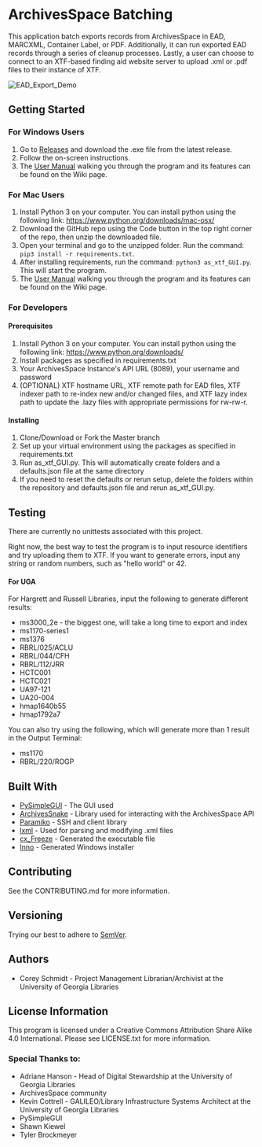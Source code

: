 # ArchivesSpace Batching

This application batch exports records from ArchivesSpace in EAD, MARCXML, Container Label, or PDF. Additionally, it 
can run exported EAD records through a series of cleanup processes. Lastly, a user can choose to connect to an 
XTF-based finding aid website server to upload .xml or .pdf files to their instance of XTF.

![EAD_Export_Demo](https://user-images.githubusercontent.com/62658840/129760524-5895c29c-1b82-4572-9b68-6952a6710b0e.gif)

## Getting Started

### For Windows Users
1. Go to [Releases](https://github.com/uga-libraries/ASpace_Batch_Export-Cleanup-Upload/releases) and download the 
.exe file from the latest release.
2. Follow the on-screen instructions.
3. The [User Manual](https://github.com/uga-libraries/ASpace_Batch_Export-Cleanup-Upload/wiki/User-Manual) walking you 
through the program and its features can be found on the Wiki page.

### For Mac Users
1. Install Python 3 on your computer. You can install python using the following link:
https://www.python.org/downloads/mac-osx/
2. Download the GitHub repo using the Code button in the top right corner of the repo, then unzip the downloaded file.
3. Open your terminal and go to the unzipped folder. Run the command: `pip3 install -r requirements.txt`.
4. After installing requirements, run the command: `python3 as_xtf_GUI.py`. This will start the program.
5. The [User Manual](https://github.com/uga-libraries/ASpace_Batch_Export-Cleanup-Upload/wiki/User-Manual) walking you 
through the program and its features can be found on the Wiki page.

### For Developers

#### Prerequisites
1. Install Python 3 on your computer. You can install python using the following link:
https://www.python.org/downloads/
2. Install packages as specified in requirements.txt
3. Your ArchivesSpace Instance's API URL (8089), your username and password
4. (OPTIONAL) XTF hostname URL, XTF remote path for EAD files, XTF indexer path to re-index new and/or changed files, 
and XTF lazy index path to update the .lazy files with appropriate permissions for rw-rw-r.

#### Installing
1. Clone/Download or Fork the Master branch
2. Set up your virtual environment using the packages as specified in requirements.txt
3. Run as_xtf_GUI.py. This will automatically create folders and a defaults.json file at the same directory
4. If you need to reset the defaults or rerun setup, delete the folders within the repository and defaults.json file 
and rerun as_xtf_GUI.py.

## Testing
There are currently no unittests associated with this project.

Right now, the best way to test the program is to input resource identifiers and try uploading
them to XTF. If you want to generate errors, input any string or random numbers, such as "hello world"
or 42.

#### For UGA
For Hargrett and Russell Libraries, input the following to generate different results:

* ms3000_2e - the biggest one, will take a long time to export and index
* ms1170-series1
* ms1376
* RBRL/025/ACLU
* RBRL/044/CFH
* RBRL/112/JRR
* HCTC001
* HCTC021
* UA97-121
* UA20-004
* hmap1640b55
* hmap1792a7

You can also try using the following, which will generate more than 1 result in the Output Terminal:
* ms1170
* RBRL/220/ROGP

## Built With
* [PySimpleGUI](https://github.com/PySimpleGUI/PySimpleGUI) - The GUI used
* [ArchivesSnake](https://github.com/archivesspace-labs/ArchivesSnake) - Library used for interacting with the 
ArchivesSpace API
* [Paramiko](https://github.com/paramiko/paramiko) - SSH and client library
* [lxml](https://github.com/lxml/lxml) - Used for parsing and modifying .xml files
* [cx_Freeze](https://cx-freeze.readthedocs.io/en/latest/) - Generated the executable file
* [Inno](https://jrsoftware.org/isinfo.php) - Generated Windows installer

## Contributing
See the CONTRIBUTING.md for more information.

## Versioning
Trying our best to adhere to [SemVer](https://semver.org/).

## Authors
* Corey Schmidt - Project Management Librarian/Archivist at the University of Georgia Libraries

## License Information

This program is licensed under a Creative Commons Attribution Share Alike 4.0 International. Please see LICENSE.txt for 
more information.

### Special Thanks to:
* Adriane Hanson - Head of Digital Stewardship at the University of Georgia Libraries
* ArchivesSpace community
* Kevin Cottrell - GALILEO/Library Infrastructure Systems Architect at the University of Georgia Libraries
* PySimpleGUI
* Shawn Kiewel
* Tyler Brockmeyer
